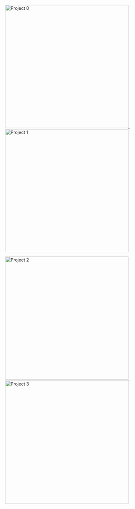 <p align="left">
  <a href="https://derewah.dev/api/project-redirect/0">
    <img src="https://derewah.dev/api/recent-projects/0.svg" alt="Project 0" width="400">
  </a>
  &nbsp;&nbsp;&nbsp;
  <a href="https://derewah.dev/api/project-redirect/1">
    <img src="https://derewah.dev/api/recent-projects/1.svg" alt="Project 1" width="400">
  </a>
</p>
<p align="left">
  <a href="https://derewah.dev/api/project-redirect/2">
    <img src="https://derewah.dev/api/recent-projects/2.svg" alt="Project 2" width="400">
  </a>
  &nbsp;&nbsp;&nbsp;
  <a href="https://derewah.dev/api/project-redirect/3">
    <img src="https://derewah.dev/api/recent-projects/3.svg" alt="Project 3" width="400">
  </a>
</p>
